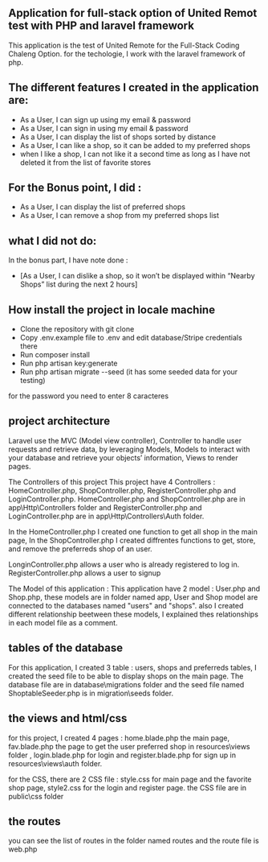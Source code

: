 ## Application for full-stack option of United Remot test with PHP and laravel framework

This application is the test of United Remote for the Full-Stack Coding Chaleng Option. for the techologie, I work with the laravel framework of php.

## The different features I created in the application are:
 
- As a User, I can sign up using my email & password
- As a User, I can sign in using my email & password
- As a User, I can display the list of shops sorted by distance
- As a User, I can like a shop, so it can be added to my preferred shops
- when I like a shop, I can not like it a second time as long as I have not deleted it     from the list of favorite stores

## For the Bonus point, I did :

- As a User, I can display the list of preferred shops
- As a User, I can remove a shop from my preferred shops list

## what I did not do:

In the bonus part, I have note done :
- [As a User, I can dislike a shop, so it won’t be displayed within “Nearby Shops” list during the next 2 hours]

## How install the project in locale machine

- Clone the repository with git clone
- Copy .env.example file to .env and edit database/Stripe credentials there
- Run composer install
- Run php artisan key:generate
- Run php artisan migrate --seed (it has some seeded data for your testing)

for the password you need to enter 8 caracteres


## project architecture
Laravel use the MVC (Model view controller), Controller to handle user requests and retrieve data, by leveraging Models, Models to interact with your database and retrieve your objects’ information, Views to render pages.

The Controllers of this project
This project have 4 Controllers : HomeController.php, ShopController.php, RegisterController.php and LoginController.php.
HomeController.php and ShopController.php are in app\Http\Controllers folder and RegisterController.php and LoginController.php are in app\Http\Controllers\Auth folder.

In the HomeController.php I created one function to get all shop in the main page,
In the ShopController.php I created diffrentes functions to get, store,  and remove the preferreds shop of an user.

LonginController.php allows a user who is already registered to log in.
RegisterController.php allows a user to signup

The Model of this application : 
This application have 2 model : User.php and Shop.php, these models are in folder named app, User and Shop model are connected to the databases named "users" and "shops". also I created different relationship beetween these models, I explained thes relationships in each model file as a comment.

## tables of the database

For this application, I created 3 table : users, shops and preferreds tables, I created the seed file to be able to display shops on the main page. The database file are in database\migrations folder and the seed file named ShoptableSeeder.php is in migration\seeds folder.

## the views and html/css
for this project, I created 4 pages : home.blade.php the main page, fav.blade.php the page to get the user preferred shop in resources\views folder , login.blade.php for login and register.blade.php for sign up in resources\views\auth folder.

for the CSS, there are 2 CSS file : style.css for main page and the favorite shop page, 
style2.css for the login and register page. the CSS file are in public\css folder

## the routes
you can see the list of routes in the folder named routes and the route file is web.php
